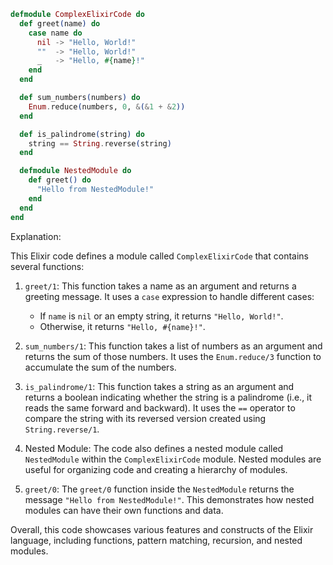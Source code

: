 ```elixir
defmodule ComplexElixirCode do
  def greet(name) do
    case name do
      nil -> "Hello, World!"
      ""  -> "Hello, World!"
      _   -> "Hello, #{name}!"
    end
  end

  def sum_numbers(numbers) do
    Enum.reduce(numbers, 0, &(&1 + &2))
  end

  def is_palindrome(string) do
    string == String.reverse(string)
  end

  defmodule NestedModule do
    def greet() do
      "Hello from NestedModule!"
    end
  end
end
```

Explanation:

This Elixir code defines a module called `ComplexElixirCode` that contains several functions:

1. `greet/1`: This function takes a name as an argument and returns a greeting message. It uses a `case` expression to handle different cases:
   - If `name` is `nil` or an empty string, it returns `"Hello, World!"`.
   - Otherwise, it returns `"Hello, #{name}!"`.

2. `sum_numbers/1`: This function takes a list of numbers as an argument and returns the sum of those numbers. It uses the `Enum.reduce/3` function to accumulate the sum of the numbers.

3. `is_palindrome/1`: This function takes a string as an argument and returns a boolean indicating whether the string is a palindrome (i.e., it reads the same forward and backward). It uses the `==` operator to compare the string with its reversed version created using `String.reverse/1`.

4. Nested Module: The code also defines a nested module called `NestedModule` within the `ComplexElixirCode` module. Nested modules are useful for organizing code and creating a hierarchy of modules.

5. `greet/0`: The `greet/0` function inside the `NestedModule` returns the message `"Hello from NestedModule!"`. This demonstrates how nested modules can have their own functions and data.

Overall, this code showcases various features and constructs of the Elixir language, including functions, pattern matching, recursion, and nested modules.
